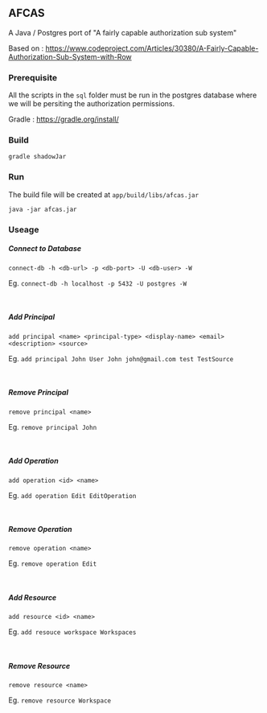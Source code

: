 
## AFCAS

A Java / Postgres port of "A fairly capable authorization sub system"

Based on : https://www.codeproject.com/Articles/30380/A-Fairly-Capable-Authorization-Sub-System-with-Row

### Prerequisite

All the scripts in the `sql` folder must be run in the postgres database where we will be persiting the authorization permissions.

Gradle : https://gradle.org/install/

### Build

``gradle shadowJar``

### Run

The build file will be created at `app/build/libs/afcas.jar`

```java -jar afcas.jar```

### Useage

##### Connect to Database
```
connect-db -h <db-url> -p <db-port> -U <db-user> -W
```

Eg.
``connect-db -h localhost -p 5432 -U postgres -W``

<br/>

##### Add Principal 
```
add principal <name> <principal-type> <display-name> <email> <description> <source>
```

Eg.
``add principal John User John john@gmail.com test TestSource``

<br/>

##### Remove Principal
```
remove principal <name>
```

Eg.
``remove principal John``

<br/>

##### Add Operation 
```
add operation <id> <name>
```

Eg.
``add operation Edit EditOperation``

<br/>

##### Remove Operation
```
remove operation <name>
```

Eg.
``remove operation Edit``

<br/>

##### Add Resource 
```
add resource <id> <name>
```

Eg.
``add resouce workspace Workspaces``

<br/>

##### Remove Resource
```
remove resource <name>
```

Eg.
``remove resource Workspace``

<br/>